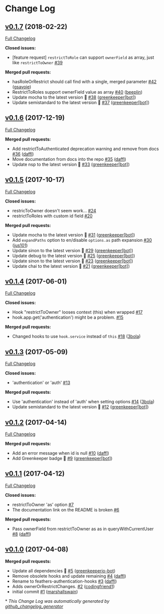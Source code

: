 # Change Log

## [v0.1.7](https://github.com/feathersjs-ecosystem/feathers-authentication-hooks/tree/v0.1.7) (2018-02-22)
[Full Changelog](https://github.com/feathersjs-ecosystem/feathers-authentication-hooks/compare/v0.1.6...v0.1.7)

**Closed issues:**

- \[feature request\] `restrictToRole` can support `ownerField` as array, just like `restrictToOwner` [\#39](https://github.com/feathersjs-ecosystem/feathers-authentication-hooks/issues/39)

**Merged pull requests:**

- hasRoleOrRestrict should call find with a single, merged parameter [\#42](https://github.com/feathersjs-ecosystem/feathers-authentication-hooks/pull/42) ([gsavoie](https://github.com/gsavoie))
- RestrictToRoles support ownerField value as array [\#40](https://github.com/feathersjs-ecosystem/feathers-authentication-hooks/pull/40) ([beeplin](https://github.com/beeplin))
- Update mocha to the latest version 🚀 [\#38](https://github.com/feathersjs-ecosystem/feathers-authentication-hooks/pull/38) ([greenkeeper[bot]](https://github.com/apps/greenkeeper))
- Update semistandard to the latest version 🚀 [\#37](https://github.com/feathersjs-ecosystem/feathers-authentication-hooks/pull/37) ([greenkeeper[bot]](https://github.com/apps/greenkeeper))

## [v0.1.6](https://github.com/feathersjs-ecosystem/feathers-authentication-hooks/tree/v0.1.6) (2017-12-19)
[Full Changelog](https://github.com/feathersjs-ecosystem/feathers-authentication-hooks/compare/v0.1.5...v0.1.6)

**Merged pull requests:**

- Add restrictToAuthenticated deprecation warning and remove from docs [\#36](https://github.com/feathersjs-ecosystem/feathers-authentication-hooks/pull/36) ([daffl](https://github.com/daffl))
- Move documentation from docs into the repo [\#35](https://github.com/feathersjs-ecosystem/feathers-authentication-hooks/pull/35) ([daffl](https://github.com/daffl))
- Update nsp to the latest version 🚀 [\#33](https://github.com/feathersjs-ecosystem/feathers-authentication-hooks/pull/33) ([greenkeeper[bot]](https://github.com/apps/greenkeeper))

## [v0.1.5](https://github.com/feathersjs-ecosystem/feathers-authentication-hooks/tree/v0.1.5) (2017-10-17)
[Full Changelog](https://github.com/feathersjs-ecosystem/feathers-authentication-hooks/compare/v0.1.4...v0.1.5)

**Closed issues:**

- restricToOwner doesn't seem work... [\#24](https://github.com/feathersjs-ecosystem/feathers-authentication-hooks/issues/24)
- restrictToRoles with custom id field [\#20](https://github.com/feathersjs-ecosystem/feathers-authentication-hooks/issues/20)

**Merged pull requests:**

- Update mocha to the latest version 🚀 [\#31](https://github.com/feathersjs-ecosystem/feathers-authentication-hooks/pull/31) ([greenkeeper[bot]](https://github.com/apps/greenkeeper))
- Add `expandPaths` option to en/disable `options.as` path expansion [\#30](https://github.com/feathersjs-ecosystem/feathers-authentication-hooks/pull/30) ([jus101](https://github.com/jus101))
- Update sinon to the latest version 🚀 [\#29](https://github.com/feathersjs-ecosystem/feathers-authentication-hooks/pull/29) ([greenkeeper[bot]](https://github.com/apps/greenkeeper))
- Update debug to the latest version 🚀 [\#25](https://github.com/feathersjs-ecosystem/feathers-authentication-hooks/pull/25) ([greenkeeper[bot]](https://github.com/apps/greenkeeper))
- Update sinon to the latest version 🚀 [\#23](https://github.com/feathersjs-ecosystem/feathers-authentication-hooks/pull/23) ([greenkeeper[bot]](https://github.com/apps/greenkeeper))
- Update chai to the latest version 🚀 [\#21](https://github.com/feathersjs-ecosystem/feathers-authentication-hooks/pull/21) ([greenkeeper[bot]](https://github.com/apps/greenkeeper))

## [v0.1.4](https://github.com/feathersjs-ecosystem/feathers-authentication-hooks/tree/v0.1.4) (2017-06-01)
[Full Changelog](https://github.com/feathersjs-ecosystem/feathers-authentication-hooks/compare/v0.1.3...v0.1.4)

**Closed issues:**

- Hook "restrictToOwner" looses context \(this\) when wrapped [\#17](https://github.com/feathersjs-ecosystem/feathers-authentication-hooks/issues/17)
- hook.app.get\('authentication'\) might be a problem. [\#15](https://github.com/feathersjs-ecosystem/feathers-authentication-hooks/issues/15)

**Merged pull requests:**

- Changed hooks to use `hook.service` instead of `this` [\#18](https://github.com/feathersjs-ecosystem/feathers-authentication-hooks/pull/18) ([3bola](https://github.com/3bola))

## [v0.1.3](https://github.com/feathersjs-ecosystem/feathers-authentication-hooks/tree/v0.1.3) (2017-05-09)
[Full Changelog](https://github.com/feathersjs-ecosystem/feathers-authentication-hooks/compare/v0.1.2...v0.1.3)

**Closed issues:**

- 'authentication' or 'auth' [\#13](https://github.com/feathersjs-ecosystem/feathers-authentication-hooks/issues/13)

**Merged pull requests:**

- Use 'authentication' instead of 'auth' when setting options [\#14](https://github.com/feathersjs-ecosystem/feathers-authentication-hooks/pull/14) ([3bola](https://github.com/3bola))
- Update semistandard to the latest version 🚀 [\#12](https://github.com/feathersjs-ecosystem/feathers-authentication-hooks/pull/12) ([greenkeeper[bot]](https://github.com/apps/greenkeeper))

## [v0.1.2](https://github.com/feathersjs-ecosystem/feathers-authentication-hooks/tree/v0.1.2) (2017-04-14)
[Full Changelog](https://github.com/feathersjs-ecosystem/feathers-authentication-hooks/compare/v0.1.1...v0.1.2)

**Merged pull requests:**

- Add an error message when id is null [\#10](https://github.com/feathersjs-ecosystem/feathers-authentication-hooks/pull/10) ([daffl](https://github.com/daffl))
- Add Greenkeeper badge 🌴 [\#9](https://github.com/feathersjs-ecosystem/feathers-authentication-hooks/pull/9) ([greenkeeper[bot]](https://github.com/apps/greenkeeper))

## [v0.1.1](https://github.com/feathersjs-ecosystem/feathers-authentication-hooks/tree/v0.1.1) (2017-04-12)
[Full Changelog](https://github.com/feathersjs-ecosystem/feathers-authentication-hooks/compare/v0.1.0...v0.1.1)

**Closed issues:**

- restrictToOwner 'as' option  [\#7](https://github.com/feathersjs-ecosystem/feathers-authentication-hooks/issues/7)
- The documentation link on the README is broken [\#6](https://github.com/feathersjs-ecosystem/feathers-authentication-hooks/issues/6)

**Merged pull requests:**

- Pass ownerField from restrictToOwner as as in queryWithCurrentUser [\#8](https://github.com/feathersjs-ecosystem/feathers-authentication-hooks/pull/8) ([daffl](https://github.com/daffl))

## [v0.1.0](https://github.com/feathersjs-ecosystem/feathers-authentication-hooks/tree/v0.1.0) (2017-04-08)
**Merged pull requests:**

- Update all dependencies 🌴 [\#5](https://github.com/feathersjs-ecosystem/feathers-authentication-hooks/pull/5) ([greenkeeperio-bot](https://github.com/greenkeeperio-bot))
- Remove obsolete hooks and update remaining [\#4](https://github.com/feathersjs-ecosystem/feathers-authentication-hooks/pull/4) ([daffl](https://github.com/daffl))
- Rename to feathers-authentication-hooks [\#3](https://github.com/feathersjs-ecosystem/feathers-authentication-hooks/pull/3) ([daffl](https://github.com/daffl))
- Adds ownerOrRestrictChanges. [\#2](https://github.com/feathersjs-ecosystem/feathers-authentication-hooks/pull/2) ([codingfriend1](https://github.com/codingfriend1))
- initial commit [\#1](https://github.com/feathersjs-ecosystem/feathers-authentication-hooks/pull/1) ([marshallswain](https://github.com/marshallswain))



\* *This Change Log was automatically generated by [github_changelog_generator](https://github.com/skywinder/Github-Changelog-Generator)*
